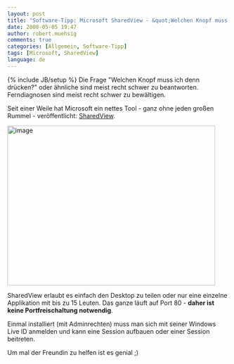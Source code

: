 ```yaml
---
layout: post
title: "Software-Tipp: Microsoft SharedView - &quot;Welchen Knopf muss ich denn drücken?&quot;"
date: 2008-05-05 19:47
author: robert.muehsig
comments: true
categories: [Allgemein, Software-Tipp]
tags: [Microsoft, SharedView]
language: de
---
```

{% include JB/setup %}
Die Frage "Welchen Knopf muss ich denn drücken?" oder ähnliche sind meist recht schwer zu beantworten. Ferndiagnosen sind meist recht schwer zu bewältigen.

Seit einer Weile hat Microsoft ein nettes Tool - ganz ohne jeden großen Rummel - veröffentlicht: <a href="http://www.microsoft.com/downloads/details.aspx?familyid=95AF94BA-755E-4039-9038-63005EE9D33A&amp;displaylang=en">SharedView</a>.

<a href="{{BASE_PATH}}/assets/wp-images-de/image401.png"><img src="{{BASE_PATH}}/assets/wp-images-de/image-thumb380.png" style="border: 0px none " alt="image" border="0" height="363" width="473" /></a>

SharedView erlaubt es einfach den Desktop zu teilen oder nur eine einzelne Applikation mit bis zu 15 Leuten. Das ganze läuft auf Port 80 - <strong>daher ist keine Portfreischaltung notwendig</strong>.

Einmal installiert (mit Adminrechten) muss man sich mit seiner Windows Live ID anmelden und kann eine Session aufbauen oder einer Session beitreten.

Um mal der Freundin zu helfen ist es genial ;)

